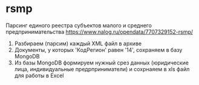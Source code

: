 # rsmp
Парсинг единого реестра субъектов малого и среднего предпринимательства
https://www.nalog.ru/opendata/7707329152-rsmp/

1. Разбираем (парсим) каждый XML файл в архиве
2. Документы, у которых 'КодРегион' равен '14', сохраняем в базу MongoDB
3. Из базы MongoDB формируем нужный срез данных (юридические лица, индивидуальные предрприниматели) и сохрнаяем в xls файл для работы в Excel
